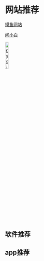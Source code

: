 # 网站推荐

[摸鱼网站](https://poki.com/zh)

[问小白](https://www.wenxiaobai.com/)

<a href="https://hellogithub.com/" target="_blank">
  <img src="/logo.png"  width="15%" alt="访问GitHub新手教程">
</a>


## 软件推荐





## app推荐
